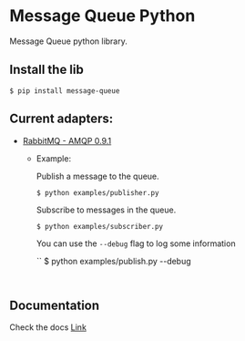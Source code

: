 # Message Queue Python

Message Queue python library.


## Install the lib

```
$ pip install message-queue
```


## Current adapters:
  - [RabbitMQ - AMQP 0.9.1](https://www.rabbitmq.com/tutorials/amqp-concepts.html)

    - Example:

      Publish a message to the queue.

      ```
      $ python examples/publisher.py
      ```

      Subscribe to messages in the queue.

      ```
      $ python examples/subscriber.py
      ```

      You can use the `--debug` flag to log some information

      ``
      $ python examples/publish.py --debug
      ```


## Documentation

Check the docs [Link]()


